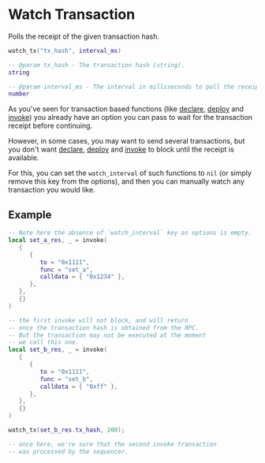 # Watch Transaction

Polls the receipt of the given transaction hash.

```lua
watch_tx("tx_hash", interval_ms)

-- @param tx_hash - The transaction hash (string).
string

-- @param interval_ms - The interval in milliseconds to poll the receipt (number).
number

```

As you've seen for transaction based functions (like [declare](./declare.md), [deploy](./deploy.md) and [invoke](./invoke.md))
you already have an option you can pass to wait for the transaction receipt before continuing.

However, in some cases, you may want to send several transactions, but you don't want [declare](./declare.md), [deploy](./deploy.md) and [invoke](./invoke.md) to block until the receipt is available.

For this, you can set the `watch_interval` of such functions to `nil` (or simply remove this key from the options), and then you can manually watch any transaction you would like.

## Example

```lua
-- Note here the absence of `watch_interval` key as options is empty.
local set_a_res, _ = invoke(
   {
      {
         to = "0x1111",
         func = "set_a",
         calldata = { "0x1234" },
      },
   },
   {}
)

-- the first invoke will not block, and will return
-- once the transaction hash is obtained from the RPC.
-- But the transaction may not be executed at the moment
-- we call this one.
local set_b_res, _ = invoke(
   {
      {
         to = "0x1111",
         func = "set_b",
         calldata = { "0xff" },
      },
   },
   {}
)

watch_tx(set_b_res.tx_hash, 200);

-- once here, we're sure that the second invoke transaction
-- was processed by the sequencer.
```
